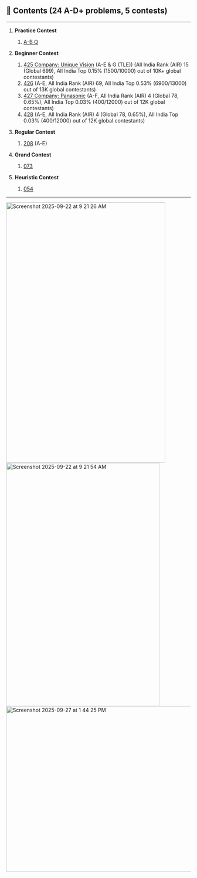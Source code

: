 ## 📂 Contents (24 A-D+ problems, 5 contests)

---

1. **Practice Contest**

   1. [A-B Q](./practice/)

2. **Beginner Contest**

   1. [425 Company: Unique Vision](./beginner/425) (A-E & G (TLE)) (All India Rank (AIR) 15 (Global 699), All India Top 0.15% (1500/10000) out of 10K+ global contestants)
   2. [426](./beginner/426/) (A-E, All India Rank (AIR) 69, All India Top 0.53% (6900/13000) out of 13K global contestants)
   3. [427 Company: Panasonic](./beginner/427/) (A-F, All India Rank (AIR) 4 (Global 78, 0.65%), All India Top 0.03% (400/12000) out of 12K global contestants)
   4. [428](./beginner/428/) (A-E,  All India Rank (AIR) 4 (Global 78, 0.65%), All India Top 0.03% (400/12000) out of 12K global contestants)

3. **Regular Contest**

   1. [208](./regular/208/) (A-E)

4. **Grand Contest**

   1. [073](./grand/073/)

5. **Heuristic Contest**

   1. [054](./heuristic/054/)

---

<img width="434" height="711" alt="Screenshot 2025-09-22 at 9 21 26 AM" src="https://github.com/user-attachments/assets/c140f9b3-3a63-468e-a510-d25e4e0bb21e" />
<img width="418" height="664" alt="Screenshot 2025-09-22 at 9 21 54 AM" src="https://github.com/user-attachments/assets/bda841e2-dce9-402b-b7cb-515861e1c947" />
<img width="971" height="452" alt="Screenshot 2025-09-27 at 1 44 25 PM" src="https://github.com/user-attachments/assets/7c2a0751-6619-4d44-b173-6bab053705e8" />
